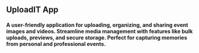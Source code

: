 ## UploadIT App


#### A user-friendly application for uploading, organizing, and sharing event images and videos. Streamline media management with features like bulk uploads, previews, and secure storage. Perfect for capturing memories from personal and professional events.
